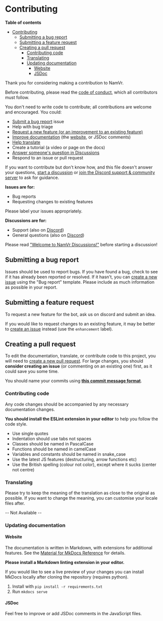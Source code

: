 # Contributing

**Table of contents**

- [Contributing](#contributing)
  - [Submitting a bug report](#submitting-a-bug-report)
  - [Submitting a feature request](#submitting-a-feature-request)
  - [Creating a pull request](#creating-a-pull-request)
    - [Contributing code](#contributing-code)
    - [Translating](#translating)
    - [Updating documentation](#updating-documentation)
      - [Website](#website)
      - [JSDoc](#jsdoc)

Thank you for considering making a contribution to NamVr.

Before contributing, please read the [code of conduct](CODE_OF_CONDUCT.md), which all contributors must follow.

You don't need to write code to contribute; all contributions are welcome and encouraged. You could:

- [Submit a bug report](#submitting-a-bug-report) issue
- Help with bug triage
- [Request a new feature (or an improvement to an existing feature)](#submitting-a-feature-request)
- [Improve documentation](#updating-documentation) (the [website](https://namanvrati.cf), or JSDoc comments)
- [Help translate](#translating)
- Create a tutorial (a video or page on the docs)
- [Answer someone's question in Discussions](https://github.com/NamVr/DiscordBot-Template/discussions/categories/support-q-a?discussions_q=category%3A%22Support+%28Q%26A%29%22+is%3Aunanswered)
- Respond to an issue or pull request

If you want to contribute but don't know how, and this file doesn't answer your questions, [start a discussion](https://github.com/NamVr/../discussions/new) or [join the Discord support & community server](https://discord.gg/soon) to ask for guidance.

**Issues are for:**

- Bug reports
- Requesting changes to existing features

Please label your issues appropriately.

**Discussions are for:**

- Support (also on [Discord](https://discord.gg/soon))
- General questions (also on [Discord](https://discord.gg/soon))
<!-- - Requesting new features -->

Please read ["Welcome to NamVr Discussions!"](https://github.com/NamVr/DiscordBot-Template/discussions/..) before starting a discussion!

## Submitting a bug report

Issues should be used to report bugs. If you have found a bug, check to see if it has already been reported or resolved. If it hasn't, you can [create a new issue](https://github.com/NamVr/DiscordBot-Template/issues/new/choose) using the "Bug report" template. Please include as much information as possible in your report.

## Submitting a feature request

<!-- To request a new feature, [start a new discussion](https://github.com/NamVr/DiscordBot-Template/discussions/new?category=Ideas) under the Ideas category so other members of the community can discuss the request and vote on it. -->

To request a new feature for the bot, ask us on discord and submit an idea.

If you would like to request changes to an existing feature, it may be better to [create an issue](https://github.com/NamVr/DiscordBot-Template/issues/new) instead (use the `enhancement` label).

## Creating a pull request

To edit the documentation, translate, or contribute code to this project, you will need to [create a new pull request](https://github.com/NamVr/DiscordBot-Template/compare). For large changes, you should **consider creating an issue** (or commenting on an existing one) first, as it could save you some time.

You should name your commits using [**this commit message format**](https://github.com/angular/material/blob/master/.github/CONTRIBUTING.md#-commit-message-format).

### Contributing code

Any code changes should be accompanied by any necessary documentation changes.

**You should install the ESLint extension in your editor** to help you follow the code style.

- Use single quotes
- Indentation should use tabs not spaces
- Classes should be named in PascalCase
- Functions should be named in camelCase
- Variables and constants should be named in snake_case
- Use the latest JS features (destructuring, arrow functions etc)
- Use the British spelling (colour not color), except where it sucks (center not centre)

### Translating

Please try to keep the meaning of the translation as close to the original as possible. If you want to change the meaning, you can customise your locale files after.

-- Not Available --

### Updating documentation

#### Website

The documentation is written in Markdown, with extensions for additional features. See the [Material for MkDocs Reference](https://squidfunk.github.io/mkdocs-material/reference/abbreviations/) for details.

**Please install a Markdown linting extension in your editor.**

If you would like to see a live preview of your changes you can install MkDocs locally after cloning the repository (requires python).

1. Install with `pip install -r requirements.txt`
2. Run `mkdocs serve`

#### JSDoc

Feel free to improve or add JSDoc comments in the JavaScript files.
